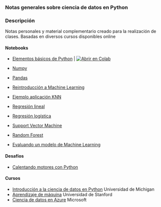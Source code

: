 ### Notas generales sobre ciencia de datos en Python

### Descripción

Notas personales y material complementario creado para la realización de clases. Basadas en diversos cursos disponibles online


#### Notebooks
- [Elementos básicos de Python](https://github.com/krystofff/data-science/blob/master/Intro%20Python.ipynb) | [![Abrir en Colab](https://colab.research.google.com/assets/colab-badge.svg)](https://colab.research.google.com/drive/1PcjcS7RBJqLfGWUe8d3pZGMBzgs6v45r)

- [Numpy](https://github.com/krystofff/data-science/blob/master/Numpy.ipynb)
- [Pandas](https://github.com/krystofff/data-science/blob/master/Pandas.ipynb)
- [Reintroducción a Machine Learning](https://github.com/krystofff/data-science/blob/master/Machine_learning_y_actividad_4.ipynb)
- [Ejemplo aplicación KNN](https://github.com/krystofff/data-science/blob/master/Machine_Learning_Actividad_guiada_nro_4_Parte_2.ipynb)
- [Regresión lineal](https://github.com/krystofff/data-science/blob/master/actividad_5_regresion_lineal.ipynb)
- [Regresión logística](https://github.com/krystofff/data-science/blob/master/logistic_regression_teorico.ipynb)
- [Support Vector Machine](https://github.com/krystofff/data-science/blob/master/Intro_SVM.ipynb)
- [Random Forest](https://github.com/krystofff/data-science/blob/master/random_forest.ipynb)
- [Evaluando un modelo de Machine Learning](https://github.com/krystofff/data-science/blob/master/evaluacion_de_modelos.ipynb)

#### Desafíos
- [Calentando motores con Python](https://github.com/krystofff/data-science/blob/master/Desafio_1.ipynb)

#### Cursos
- [Introducción a la ciencia de datos en Python](https://www.coursera.org/learn/python-data-analysis) Universidad de Michigan
- [Aprendizaje de máquina](https://www.coursera.org/learn/machine-learning) Universidad de Stanford
- [Ciencia de datos en Azure](https://docs.microsoft.com/en-us/learn/certifications/azure-data-scientist) Microsoft


